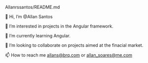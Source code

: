 Allanrssantos/README.md

👋 Hi, I’m @Allan Santos

👀 I’m interested in projects in the Angular framework.

🌱 I’m currently learning Angular.

💞️ I’m looking to collaborate on projects aimed at the finacial market.

📫 How to reach me allans@brq.com or allan_soares@me.com
